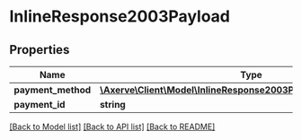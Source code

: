 # InlineResponse2003Payload

## Properties
Name | Type | Description | Notes
------------ | ------------- | ------------- | -------------
**payment_method** | [**\Axerve\Client\Model\InlineResponse2003PayloadPaymentMethod[]**](InlineResponse2003PayloadPaymentMethod.md) |  | [optional] 
**payment_id** | **string** |  | [optional] 

[[Back to Model list]](../../README.md#documentation-for-models) [[Back to API list]](../../README.md#documentation-for-api-endpoints) [[Back to README]](../../README.md)

